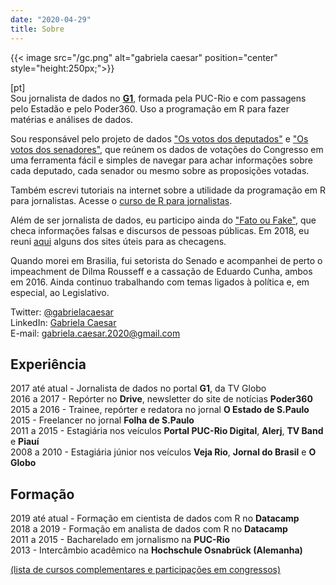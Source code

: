 ```yaml
---
date: "2020-04-29"
title: Sobre
---
```

{{< image src="/gc.png" alt="gabriela caesar" position="center" style="height:250px;">}}

[pt]      
Sou jornalista de dados no [**G1**](https://g1.globo.com), formada pela PUC-Rio e com passagens pelo Estadão e pelo Poder360. Uso a programação em R para fazer matérias e análises de dados. 

Sou responsável pelo projeto de dados ["Os votos dos deputados"](https://especiais.g1.globo.com/politica/2019/o-voto-dos-deputados/#/) e ["Os votos dos senadores"](https://especiais.g1.globo.com/politica/2019/o-voto-dos-senadores/#/), que reúnem os dados de votações do Congresso em uma ferramenta fácil e simples de navegar para achar informações sobre cada deputado, cada senador ou mesmo sobre as proposições votadas.           

Também escrevi tutoriais na internet sobre a utilidade da programação em R para jornalistas. Acesse o [curso de R para jornalistas](https://www.curso-de-programacao-em-r-para-jornalistas.com/).

Além de ser jornalista de dados, eu participo ainda do ["Fato ou Fake"](https://g1.globo.com/fato-ou-fake/), que checa informações falsas e discursos de pessoas públicas. Em 2018, eu reuni [aqui](https://gabrielacaesar.github.io/contra-as-fake-news/) alguns dos sites úteis para as checagens. 

Quando morei em Brasilia, fui setorista do Senado e acompanhei de perto o impeachment de Dilma Rousseff e a cassação de Eduardo Cunha, ambos em 2016. Ainda continuo trabalhando com temas ligados à política e, em especial, ao Legislativo.
 

Twitter: [@gabrielacaesar](https://twitter.com/gabrielacaesar)          
LinkedIn: [Gabriela Caesar](https://www.linkedin.com/in/gabrielacaesar/)            
E-mail: gabriela.caesar.2020@gmail.com        

## Experiência     
2017 até atual - Jornalista de dados no portal **G1**, da TV Globo     
2016 a 2017 - Repórter no **Drive**, newsletter do site de notícias **Poder360**     
2015 a 2016 - Trainee, repórter e redatora no jornal **O Estado de S.Paulo**     
2015 - Freelancer no jornal **Folha de S.Paulo**     
2011 a 2015 - Estagiária nos veículos **Portal PUC-Rio Digital**, **Alerj**, **TV Band** e **Piauí**   
2008 a 2010 - Estagiária júnior nos veículos **Veja Rio**, **Jornal do Brasil** e **O Globo**     

## Formação       
2019 até atual - Formação em cientista de dados com R no **Datacamp**     
2018 a 2019 - Formação em analista de dados com R no **Datacamp**       
2011 a 2015 - Bacharelado em jornalismo na **PUC-Rio**        
2013 - Intercâmbio acadêmico na **Hochschule Osnabrück (Alemanha)**

[(lista de cursos complementares e participações em congressos)](https://www.gabrielacaesar.press/courses/)
